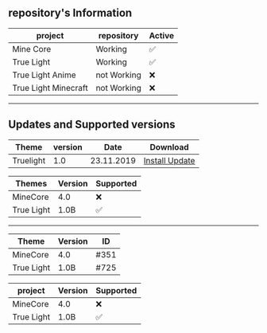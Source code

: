 ## repository's Information

|  project    | repository | Active             |
| ----------- | ------- | ------------------ |
| Mine Core    |   Working      | :white_check_mark: |
| True Light  |    Working     | :white_check_mark: |
| True Light Anime |    not Working     | :x: |
| True Light Minecraft |    not Working     | :x: |

---
## Updates and Supported versions
| Theme |  version  |  Date  |  Download |  
| ----------- | ------- | -------- | ---------- |
| Truelight | 1.0 | 23.11.2019 | [Install Update](https://mega.nz/#!nGYjTKiT!zvGzEp1q8WfHQAVnCFdiG6Sbi6zIaoL6be28zHuJqeM) |

|  Themes    | Version | Supported          |
| ----------- | ------- | ------------------ |
| MineCore    |  4.0    | :x:                |
| True Light  |  1.0B   | :white_check_mark: |

---
|    Theme    | Version   | ID   |
| ----------- | ------- | ---------- |
| MineCore    |  4.0    |   #351     |
| True Light  |  1.0B   |   #725     |






|  project    | Version | Supported          |
| ----------- | ------- | ------------------ |
| MineCore    |  4.0    | :x:                |
| True Light  |  1.0B   | :white_check_mark: |

